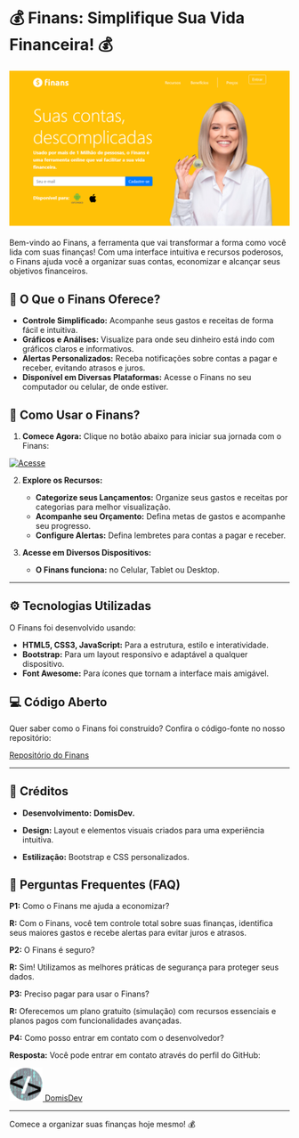 
# 💰 Finans: Simplifique Sua Vida Financeira! 💰

![Finans](src/img/iMac-24-1120x630.png)

Bem-vindo ao Finans, a ferramenta que vai transformar a forma como você lida com suas finanças! Com uma interface intuitiva e recursos poderosos, o Finans ajuda você a organizar suas contas, economizar e alcançar seus objetivos financeiros.

## 🚀 O Que o Finans Oferece?

*   **Controle Simplificado:** Acompanhe seus gastos e receitas de forma fácil e intuitiva.
*   **Gráficos e Análises:** Visualize para onde seu dinheiro está indo com gráficos claros e informativos.
*   **Alertas Personalizados:** Receba notificações sobre contas a pagar e receber, evitando atrasos e juros.
*   **Disponível em Diversas Plataformas:** Acesse o Finans no seu computador ou celular, de onde estiver.

## 📱 Como Usar o Finans?

1.  **Comece Agora:**
    Clique no botão abaixo para iniciar sua jornada com o Finans:

<a href="https://domisnnet.github.io/finans/">
    <img src="src/img/botão.webp" width="35px" height="35px" alt="Acesse">
</a>

2.  **Explore os Recursos:**
    *   **Categorize seus Lançamentos:** Organize seus gastos e receitas por categorias para melhor visualização.
    *   **Acompanhe seu Orçamento:** Defina metas de gastos e acompanhe seu progresso.
    *   **Configure Alertas:** Defina lembretes para contas a pagar e receber.

3. **Acesse em Diversos Dispositivos:**
    * **O Finans funciona:** no Celular, Tablet ou Desktop.

---
## ⚙️ Tecnologias Utilizadas

O Finans foi desenvolvido usando:

*   **HTML5, CSS3, JavaScript:** Para a estrutura, estilo e interatividade.
*   **Bootstrap:** Para um layout responsivo e adaptável a qualquer dispositivo.
*   **Font Awesome:** Para ícones que tornam a interface mais amigável.

## 💻 Código Aberto

Quer saber como o Finans foi construído? Confira o código-fonte no nosso repositório:

[Repositório do Finans](https://domisnnet.github.io/finans/)

---
## 📝 Créditos

*   **Desenvolvimento:** <strong>DomisDev.</strong>

*   **Design:** Layout e elementos visuais criados para uma experiência intuitiva.
*   **Estilização:** Bootstrap e CSS personalizados.

## 🤔 Perguntas Frequentes (FAQ)

**P1:** Como o Finans me ajuda a economizar?

   **R:** Com o Finans, você tem controle total sobre suas finanças, identifica seus maiores gastos e recebe alertas para evitar juros e atrasos.

**P2:** O Finans é seguro?

   **R:** Sim! Utilizamos as melhores práticas de segurança para proteger seus dados.

**P3:** Preciso pagar para usar o Finans?

   **R:** Oferecemos um plano gratuito (simulação) com recursos essenciais e planos pagos com funcionalidades avançadas.

**P4:** Como posso entrar em contato com o desenvolvedor?

   **Resposta:** Você pode entrar em contato através do perfil do GitHub: 

<a href="https://github.com/Domisnnet">
    <img src="src/img/DomisDev.png" width="60px" height="60px" alt="Acessar perfil GitHub">
    DomisDev
</a> 

---

Comece a organizar suas finanças hoje mesmo! 💰